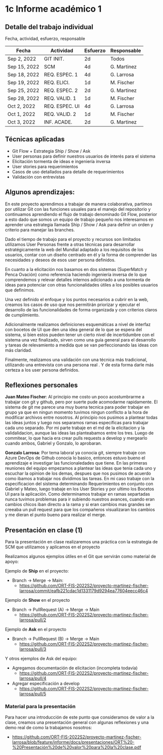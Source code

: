 # 1c Informe académico 1

## Detalle del trabajo individual

Fecha, actividad, esfuerzo, responsable

Fecha | Actividad | Esfuerzo | Responsable
--- | --- | --- | ---
| Sep 2, 2022 | GIT INIT. | 2d | Todos
| Sep 15, 2022 | SCM | 4d | G. Martinez
| Sep 18, 2022 | REQ. ESPEC. 1 | 4d | G. Larrosa
| Sep 19, 2022 | REQ. ELICI.  | 1d | M. Fischer
| Sep 25, 2022 | REQ. ESPEC. 2 | 2d | G. Martinez
| Sep 28, 2022 | REQ. VALID. 1 | 1d | M. Fischer
| Oct 2, 2022 | REQ. ESPEC. UI | 4d | G. Larrosa
| Oct 1, 2022 | REQ. VALID. 2 | 1d | M. Fischer
| Oct 3, 2022 | INF. ACADE. | 2d | G. Martinez

## Técnicas aplicadas

- Git Flow + Estrategia Ship / Show / Ask
- User personas para definir nuestros usuarios de interés para el sistema
- Elicitación tormenta de ideas e ingeniería inversa
- User stories para requerimientos
- Casos de uso detallados para detalle de requerimientos
- Validación con entrevistas

## Algunos aprendizajes: 
En este proyecto aprendimos a trabajar de manera colaborativa, partimos por utilizar Git con las funciones usuales para el manejo del repositorio y continuamos aprendiendo el flujo de trabajo denominado Git Flow, posterior a esto dado que somos un equipo de trabajo pequeño nos interesamos en aprender una estrategia llamada Ship / Show / Ask para definir un orden y criterio para manejar las branches.

Dado el tiempo de trabajo para el proyecto y recursos son limitados utilizamos User Personas frente a otras técnicas para desarrollar estratégicamente la web del Mundial adaptado a los requisitos de los usuarios, contar con un diseño centrado en él y la forma de comprender las necesidades y deseos de esos user persona definidos. 

En cuanto a la elicitación nos basamos en dos sistemas (SuperMatch y Penca Ovación) como referencia haciendo ingeniería inversa de lo que comprendemos y relevar detalles internos adicionado a una tormenta de ideas para potenciar con otras funcionalidades útiles a los posibles usuarios que definimos.

Una vez definido el enfoque y los puntos necesarios a cubrir en la web, creamos los casos de uso que nos permitirán priorizar y ejecutar el desarrollo de las funcionalidades de forma organizada y con criterios claros de cumplimiento. 

Adicionalmente realizamos definiciones esquemáticas a nivel de interfaz con bocetos de UI que den una idea general de lo que se espera del sistema, si bien estos pueden tener un cierto nivel de incertidumbre con el sistema una vez finalizado, sirven como una guía general para el desarrollo y tareas de relevamiento a medida que se van perfeccionando las ideas con más claridad.

Finalmente, realizamos una validación con una técnica más tradicional, utilizando una entrevista con una persona real . Y de esta forma darle más certeza a los user persona definidos.

## Reflexiones personales

**Juan Mateo Fischer**: Al principio me costo un poco acostumbrarme a trabajar con git y github, pero por suerte pude acomodarme rapidamente. El sistema de git me parece una muy buena tecnica para poder trabajar en grupo ya que en ningun momento tuvimos ningun conflicto a la hora de modificar archivos entre nosotros. Al principio nos pusimos a plantear todas las ideas juntos y luego nos separamos ramas especificas para trabajar cada uno separado. Por mi parte trabaje en el md de la elicitacion y la validalidacion, aunque las ideas las planteabamos entre los tres. Luego de commitear, lo que hacia era crear pulls requests a develop y mergearlo cuando ambos, Gabriel y Gonzalo, lo aprobaran.

**Gonzalo Larrosa**: Por tema laboral ya conocia git, siempre trabaje con Azure DevOps de Github conocia lo basico, entonces estuvo bueno el aprendizaje e investigar las funcionaledades que tiene. En las primeras reuniones del equipo empezamos a plantear las ideas que tenia cada uno y escuchar la opinion de los demas, despues que nos pusimos de acuerdo como ibamos a trabajar nos dividimos las tareas. En mi caso trabaje con la especificacion del sistema determinando Requerimientos en conjunto con Gabriel y Mateo, luego trabaje en los User Stories y por ultimo los Bocetos UI para la aplicación. Como determinamos trabajar en ramas separtadas nunca tuvimos problemas para ir subiendo nuestros avances, cuando eran cambios chicos iban directo a la rama y si eran cambios mas grandes  se creeaba un pull request para que los compañeros visualizaran los cambios y me dieran el punto bueno para realizar el merge.

## Presentación en clase (1)

Para la presentación en clase realizaremos una práctica con la estrategia de SCM que utilizamos y aplicamos en el proyecto

Realizamos algunos ejemplos útiles en el Git que servirán como material de apoyo:

Ejemplo de **Ship** en el proyecto:
- Branch → Merge → Main: 
  - https://github.com/ORT-FIS-2022S2/proyecto-martinez-fischer-larrosa/commit/eafb221cdac1d1331179d9294ea77604eecc46c4

Ejemplo de **Show** en el proyecto
- Branch → PullRequest (A) → Merge → Main
  - https://github.com/ORT-FIS-2022S2/proyecto-martinez-fischer-larrosa/pull/2

Ejemplo de **Ask** en el proyecto
- Branch → PullRequest (B) → Merge → Main
  - https://github.com/ORT-FIS-2022S2/proyecto-martinez-fischer-larrosa/pull/3

Y otros ejemplos de Ask del equipo:
- Agregamos documentación de elicitacion (incompleta todavía) 
  - https://github.com/ORT-FIS-2022S2/proyecto-martinez-fischer-larrosa/pull/4
- Agregar especificación a develop 
  - https://github.com/ORT-FIS-2022S2/proyecto-martinez-fischer-larrosa/pull/5 


###  Material para la presentación
Para hacer una introducción de este punto que consideramos de valor a la clase, creamos una presentación general con algunas reflexiones y una demo real de como la trabajamos nosotros:
- https://github.com/ORT-FIS-2022S2/proyecto-martinez-fischer-larrosa/blob/feature/informe/docs/presentaciones/ORT%20-%20Presentación%20de%20valor%20para%20la%20clase.pdf
